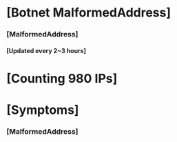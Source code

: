# [Botnet MalformedAddress]
### [MalformedAddress]
#### [Updated every 2~3 hours]

# [Counting 980 IPs]

# [Symptoms] 
###   [MalformedAddress]
